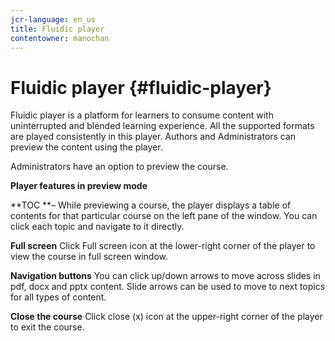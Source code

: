 ```yaml
---
jcr-language: en_us
title: Fluidic player
contentowner: manochan
---
```



# Fluidic player {#fluidic-player}

Fluidic player is a platform for learners to consume content with uninterrupted and blended learning experience. All the supported formats are played&nbsp;consistently in this player. Authors and Administrators can preview the content using the player.

Administrators have an option to preview the course.

**Player features in preview mode**

**TOC **–&nbsp;While previewing a course, the player displays a table of contents for that particular course on the left pane of the window. You can click each topic and navigate to it directly.

**Full screen**&nbsp;Click Full screen icon at the lower-right corner of the player to view the course in full screen window.

**Navigation buttons**&nbsp;You can click up/down arrows to move across slides in pdf, docx and pptx content. Slide arrows can be used to move to next topics for all types of content.

**Close the course**&nbsp;Click close (x) icon at the upper-right corner of the player to exit the course.
